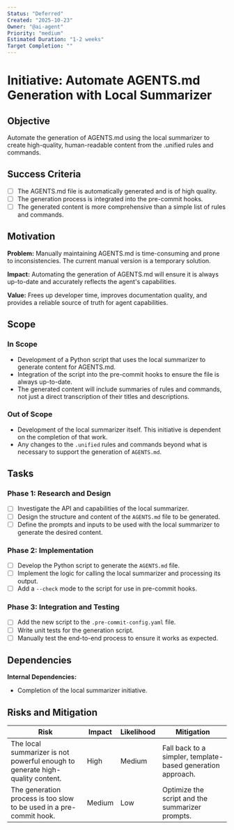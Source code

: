 ```yaml
---
Status: "Deferred"
Created: "2025-10-23"
Owner: "@ai-agent"
Priority: "medium"
Estimated Duration: "1-2 weeks"
Target Completion: ""
---
```


# Initiative: Automate AGENTS.md Generation with Local Summarizer

## Objective

Automate the generation of AGENTS.md using the local summarizer to create high-quality, human-readable content from the .unified rules and commands.

## Success Criteria

- [ ] The AGENTS.md file is automatically generated and is of high quality.
- [ ] The generation process is integrated into the pre-commit hooks.
- [ ] The generated content is more comprehensive than a simple list of rules and commands.

## Motivation

**Problem:** Manually maintaining AGENTS.md is time-consuming and prone to inconsistencies. The current manual version is a temporary solution.

**Impact:** Automating the generation of AGENTS.md will ensure it is always up-to-date and accurately reflects the agent's capabilities.

**Value:** Frees up developer time, improves documentation quality, and provides a reliable source of truth for agent capabilities.

## Scope

### In Scope

- Development of a Python script that uses the local summarizer to generate content for AGENTS.md.
- Integration of the script into the pre-commit hooks to ensure the file is always up-to-date.
- The generated content will include summaries of rules and commands, not just a direct transcription of their titles and descriptions.

### Out of Scope

- Development of the local summarizer itself. This initiative is dependent on the completion of that work.
- Any changes to the `.unified` rules and commands beyond what is necessary to support the generation of `AGENTS.md`.

## Tasks

### Phase 1: Research and Design

- [ ] Investigate the API and capabilities of the local summarizer.
- [ ] Design the structure and content of the `AGENTS.md` file to be generated.
- [ ] Define the prompts and inputs to be used with the local summarizer to generate the desired content.

### Phase 2: Implementation

- [ ] Develop the Python script to generate the `AGENTS.md` file.
- [ ] Implement the logic for calling the local summarizer and processing its output.
- [ ] Add a `--check` mode to the script for use in pre-commit hooks.

### Phase 3: Integration and Testing

- [ ] Add the new script to the `.pre-commit-config.yaml` file.
- [ ] Write unit tests for the generation script.
- [ ] Manually test the end-to-end process to ensure it works as expected.

## Dependencies

**Internal Dependencies:**

- Completion of the local summarizer initiative.

## Risks and Mitigation

| Risk | Impact | Likelihood | Mitigation |
|------|--------|------------|------------|
| The local summarizer is not powerful enough to generate high-quality content. | High | Medium | Fall back to a simpler, template-based generation approach. |
| The generation process is too slow to be used in a pre-commit hook. | Medium | Low | Optimize the script and the summarizer prompts. |
